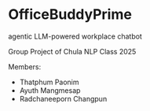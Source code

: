# OfficeBuddyPrime 

agentic LLM-powered workplace chatbot

Group Project of Chula NLP Class 2025

Members:
- Thatphum Paonim
- Ayuth Mangmesap
- Radchaneeporn Changpun
